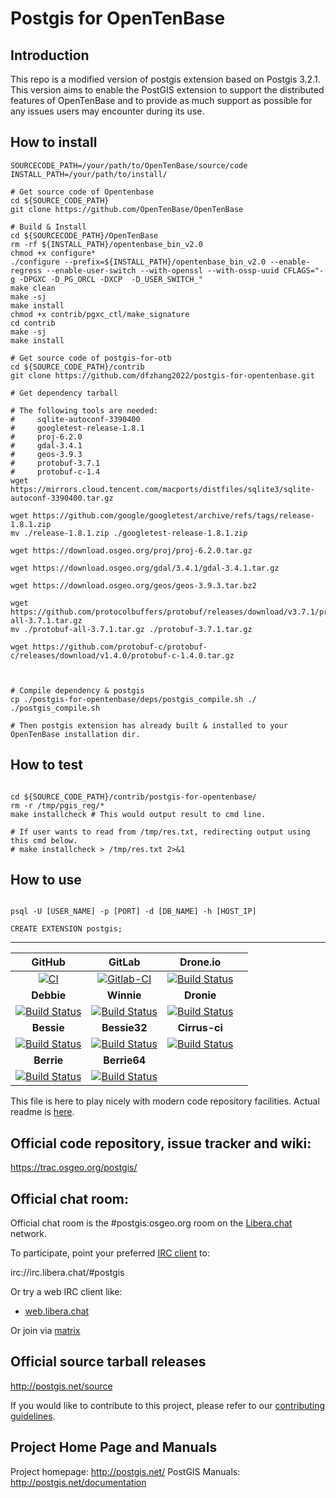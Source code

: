 # Postgis for OpenTenBase


## Introduction

This repo is a modified version of postgis extension based on Postgis 3.2.1. This version aims to enable the PostGIS extension to support the distributed features of OpenTenBase and to provide as much support as possible for any issues users may encounter during its use.




## How to install


```shell
SOURCECODE_PATH=/your/path/to/OpenTenBase/source/code
INSTALL_PATH=/your/path/to/install/

# Get source code of Opentenbase
cd ${SOURCE_CODE_PATH}
git clone https://github.com/OpenTenBase/OpenTenBase

# Build & Install
cd ${SOURCECODE_PATH}/OpenTenBase
rm -rf ${INSTALL_PATH}/opentenbase_bin_v2.0
chmod +x configure*
./configure --prefix=${INSTALL_PATH}/opentenbase_bin_v2.0 --enable-regress --enable-user-switch --with-openssl --with-ossp-uuid CFLAGS="-g -DPGXC -D_PG_ORCL -DXCP  -D_USER_SWITCH_"
make clean
make -sj
make install
chmod +x contrib/pgxc_ctl/make_signature
cd contrib
make -sj
make install

# Get source code of postgis-for-otb
cd ${SOURCE_CODE_PATH}/contrib
git clone https://github.com/dfzhang2022/postgis-for-opentenbase.git

# Get dependency tarball

# The following tools are needed:
#     sqlite-autoconf-3390400
#     googletest-release-1.8.1
#     proj-6.2.0
#     gdal-3.4.1
#     geos-3.9.3
#     protobuf-3.7.1
#     protobuf-c-1.4
wget https://mirrors.cloud.tencent.com/macports/distfiles/sqlite3/sqlite-autoconf-3390400.tar.gz

wget https://github.com/google/googletest/archive/refs/tags/release-1.8.1.zip
mv ./release-1.8.1.zip ./googletest-release-1.8.1.zip

wget https://download.osgeo.org/proj/proj-6.2.0.tar.gz

wget https://download.osgeo.org/gdal/3.4.1/gdal-3.4.1.tar.gz

wget https://download.osgeo.org/geos/geos-3.9.3.tar.bz2

wget https://github.com/protocolbuffers/protobuf/releases/download/v3.7.1/protobuf-all-3.7.1.tar.gz
mv ./protobuf-all-3.7.1.tar.gz ./protobuf-3.7.1.tar.gz 

wget https://github.com/protobuf-c/protobuf-c/releases/download/v1.4.0/protobuf-c-1.4.0.tar.gz



# Compile dependency & postgis
cp ./postgis-for-opentenbase/deps/postgis_compile.sh ./
./postgis_compile.sh

# Then postgis extension has already built & installed to your OpenTenBase installation dir.

```


## How to test
```shell

cd ${SOURCE_CODE_PATH}/contrib/postgis-for-opentenbase/
rm -r /tmp/pgis_reg/* 
make installcheck # This would output result to cmd line.

# If user wants to read from /tmp/res.txt, redirecting output using this cmd below.
# make installcheck > /tmp/res.txt 2>&1 

```


## How to use
```shell

psql -U [USER_NAME] -p [PORT] -d [DB_NAME] -h [HOST_IP]

CREATE EXTENSION postgis;

```

---


| **GitHub** | **GitLab** | **Drone.io** ||
| :---: | :---: | :---: | :---: |
| [![CI](https://github.com/postgis/postgis/workflows/CI/badge.svg?branch=stable-3.2)](https://github.com/postgis/postgis/actions?query=branch%3Astable-3.2) |  [![Gitlab-CI](https://gitlab.com/postgis/postgis/badges/stable-3.2/pipeline.svg)](https://gitlab.com/postgis/postgis/commits/stable-3.2) |  [![Build Status](https://cloud.drone.io/api/badges/postgis/postgis/status.svg?branch=stable-3.2)](https://cloud.drone.io/postgis/postgis?branch=stable-3.2) ||
| **Debbie** | **Winnie** | **Dronie** ||
| [![Build Status](https://debbie.postgis.net/buildStatus/icon?job=PostGIS_3.2)](https://debbie.postgis.net/view/PostGIS/job/PostGIS_3.2/) | [![Build Status](https://winnie.postgis.net:444/buildStatus/icon?job=PostGIS_3.2)](https://winnie.postgis.net:444/view/PostGIS/job/PostGIS_3.2/) | [![Build Status](https://dronie.osgeo.org/api/badges/postgis/postgis/status.svg?branch=stable-3.2)](https://dronie.osgeo.org/postgis/postgis?branch=stable-3.2) ||
| **Bessie** | **Bessie32** | **Cirrus-ci** |  |
|  [![Build Status](https://debbie.postgis.net/buildStatus/icon?job=PostGIS_Worker_Run%2Flabel%3Dbessie)](https://debbie.postgis.net/view/PostGIS/job/PostGIS_Worker_Run/label=bessie/) |  [![Build Status](https://debbie.postgis.net/buildStatus/icon?job=PostGIS_Worker_Run%2Flabel%3Dbessie32)](https://debbie.postgis.net/view/PostGIS/job/PostGIS_Worker_Run/label=bessie32/) |  [![Build Status](https://api.cirrus-ci.com/github/postgis/postgis.svg?branch=stable-3.2)](http://cirrus-ci.com/github/postgis/postgis) |  |
| **Berrie** | **Berrie64** | | |
|  [![Build Status](https://debbie.postgis.net/buildStatus/icon?job=PostGIS_Worker_Run/label=berrie&build=last:${params.reference=refs/heads/stable-3.2})](https://debbie.postgis.net/view/PostGIS/job/PostGIS_Worker_Run/label=berrie/) |  [![Build Status](https://debbie.postgis.net/buildStatus/icon?job=PostGIS_Worker_Run/label=berrie64&build=last:${params.reference=refs/heads/stable-3.2})](https://debbie.postgis.net/view/PostGIS/job/PostGIS_Worker_Run/label=berrie64/) | | |

This file is here to play nicely with modern code repository facilities.
Actual readme is [here](README.postgis).

## Official code repository, issue tracker and wiki:
https://trac.osgeo.org/postgis/

## Official chat room:

Official chat room is the #postgis:osgeo.org room on the
[Libera.chat](https://libera.chat) network.

To participate, point your preferred
[IRC client](https://en.wikipedia.org/wiki/Comparison_of_Internet_Relay_Chat_clients)
to:

 irc://irc.libera.chat/#postgis

Or try a web IRC client like:
 - [web.libera.chat](https://web.libera.chat/#postgis)

Or join via [matrix](https://matrix.to/#/#postgis:osgeo.org)
## Official source tarball releases

http://postgis.net/source

If you would like to contribute to this project, please refer to our
[contributing guidelines](CONTRIBUTING.md).

## Project Home Page and Manuals
Project homepage: http://postgis.net/
PostGIS Manuals: http://postgis.net/documentation
